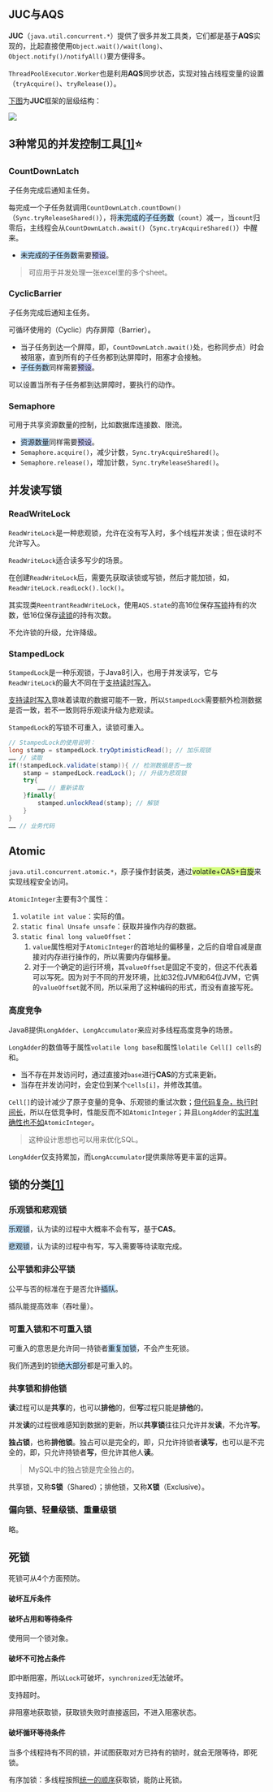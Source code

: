 ## JUC与AQS

**JUC**（`java.util.concurrent.*`）提供了很多并发工具类，它们都是基于**AQS**实现的，比起直接使用`Object.wait()/wait(long)`、`Object.notify()/notifyAll()`要方便得多。

`ThreadPoolExecutor.Worker`也是利用**AQS**同步状态，实现对独占线程变量的设置（`tryAcquire()`、`tryRelease()`）。

 [下图](https://www.infoq.cn/news/java-memory-model-5)为**JUC**框架的层级结构：

![](../images/2/juc-framework.svg)



## 3种常见的并发控制工具[[1]](http://blog.sina.com.cn/s/blog_7d1968e20102xewm.html)⭐

### CountDownLatch

子任务完成后通知主任务。

每完成一个子任务就调用`CountDownLatch.countDown()`（`Sync.tryReleaseShared()`），将<span style=background:#c2e2ff>未完成的子任务数</span>（`count`）减一，当`count`归零后，主线程会从`CountDownLatch.await()`（`Sync.tryAcquireShared()`）中醒来。

- <span style=background:#c2e2ff>未完成的子任务数</span>需要<span style=background:#c9ccff>预设</span>。

> 可应用于并发处理一张excel里的多个sheet。

### CyclicBarrier

子任务完成后通知主任务。

可循环使用的（Cyclic）内存屏障（Barrier）。

- 当子任务到达一个屏障，即，`CountDownLatch.await()`处，也称同步点）时会被阻塞，直到所有的子任务都到达屏障时，阻塞才会接触。
- <span style=background:#c2e2ff>子任务数</span>同样需要<span style=background:#c9ccff>预设</span>。

可以设置当所有子任务都到达屏障时，要执行的动作。

### Semaphore

可用于共享资源数量的控制，比如数据库连接数、限流。

- <span style=background:#c2e2ff>资源数量</span>同样需要<span style=background:#c9ccff>预设</span>。
- `Semaphore.acquire()`，减少计数，`Sync.tryAcquireShared()`。
- `Semaphore.release()`，增加计数，`Sync.tryReleaseShared()`。



## 并发读写锁

### ReadWriteLock

`ReadWriteLock`是一种悲观锁，允许在没有写入时，多个线程并发读；但在读时不允许写入。

`ReadWriteLock`适合读多写少的场景。

在创建`ReadWriteLock`后，需要先获取读锁或写锁，然后才能加锁，如，`ReadWriteLock.readLock().lock()`。

其实现类`ReentrantReadWriteLock`，使用`AQS.state`的高16位保存<u>写锁</u>持有的次数，低16位保存<u>读锁</u>的持有次数。

不允许锁的升级，允许降级。

### StampedLock

`StampedLock`是一种乐观锁，于Java8引入，也用于并发读写，它与`ReadWriteLock`的最大不同在于<u>支持读时写入</u>。

<u>支持读时写入</u>意味着读取的数据可能不一致，所以`StampedLock`需要额外检测数据是否一致，若不一致则将乐观读升级为悲观读。

`StampedLock`的写锁不可重入，读锁可重入。

```java
// StampedLock的使用说明：
long stamp = stampedLock.tryOptimisticRead(); // 加乐观锁
…… // 读取
if(!stampedLock.validate(stamp)){ // 检测数据是否一致
    stamp = stampedLock.readLock(); // 升级为悲观锁
    try{
        …… // 重新读取
    }finally{
        stamped.unlockRead(stamp); // 解锁
    }
}
…… // 业务代码
```



## Atomic

`java.util.concurrent.atomic.*`，原子操作封装类，通过<span style=background:#d4fe7f>volatile+CAS+自旋</span>来实现线程安全访问。

`AtomicInteger`主要有3个属性：

1. `volatile int value`：实际的值。
2. `static final Unsafe unsafe`：获取并操作内存的数据。
3. `static final long valueOffset`：
   1. `value`属性相对于`AtomicInteger`的首地址的偏移量，之后的自增自减是直接对内存进行操作的，所以需要内存偏移量。
   2. 对于一个确定的运行环境，其`valueOffset`是固定不变的，但这不代表着可以写死。因为对于不同的开发环境，比如32位JVM和64位JVM，它俩的`valueOffset`就不同，所以采用了这种编码的形式，而没有直接写死。

### 高度竞争

Java8提供`LongAdder`、`LongAccumulator`来应对多线程高度竞争的场景。

`LongAdder`的数值等于属性`volatile long base`和属性`lolatile Cell[] cells`的和。

- 当不存在并发访问时，通过直接对`base`进行**CAS**的方式来更新。
- 当存在并发访问时，会定位到某个`cells[i]`，并修改其值。

`Cell[]`的设计减少了原子变量的竞争、乐观锁的重试次数；[但代码复杂，执行时间长](https://segmentfault.com/a/1190000023761290)，所以在低竞争时，性能反而不如`AtomicInteger`；并且`LongAdder`的[实时准确性也不如](https://juejin.cn/post/6844903891310477325)`AtomicInteger`。

> 这种设计思想也可以用来优化SQL。

`LongAdder`仅支持累加，而`LongAccumulator`提供乘除等更丰富的运算。



## 锁的分类[[1]](https://tech.meituan.com/2018/11/15/java-lock.html)

### 乐观锁和悲观锁

<span style=background:#c2e2ff>乐观锁</span>，认为读的过程中大概率不会有写，基于**CAS**。

<span style=background:#c2e2ff>悲观锁</span>，认为读的过程中有写，写入需要等待读取完成。

### 公平锁和非公平锁

公平与否的标准在于是否允许<span style=background:#c2e2ff>插队</span>。

插队能提高效率（吞吐量）。

### 可重入锁和不可重入锁

可重入的意思是允许同一持锁者<span style=background:#c2e2ff>重复加锁</span>，不会产生死锁。

我们所遇到的锁<span style=background:#c2e2ff>绝大部分</span>都是可重入的。

### 共享锁和排他锁

**读**过程可以是**共享**的，也可以**排他**的，但**写**过程只能是**排他**的。

并发**读**的过程很难感知到数据的更新，所以**共享锁**往往只允许并发**读**，不允许**写**。

**独占锁**，也称**排他锁**。独占可以是完全的，即，只允许持锁者**读写**，也可以是不完全的，即，只允许持锁者**写**，但允许其他人**读**。

> MySQL中的独占锁是完全独占的。

共享锁，又称**S锁**（Shared）；排他锁，又称**X锁**（Exclusive）。

### 偏向锁、轻量级锁、重量级锁

略。



## 死锁

死锁可从4个方面预防。

#### 破坏互斥条件

#### 破坏占用和等待条件

使用同一个锁对象。

#### 破坏不可抢占条件

即中断阻塞，所以`Lock`可破坏，`synchronized`无法破坏。

支持超时。

非阻塞地获取锁，获取锁失败时直接返回，不进入阻塞状态。

#### 破坏循环等待条件

当多个线程持有不同的锁，并试图获取对方已持有的锁时，就会无限等待，即死锁。

有序加锁：多线程按照<u>统一的顺序</u>获取锁，能防止死锁。


